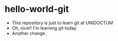 # hello-world-git
- This repository is just to learn git at UNIDOCTUM
- Oh, nice!! I'm learning git today.
- Another change.
